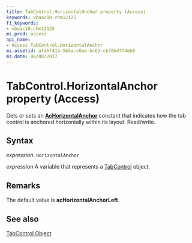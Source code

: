```yaml
---
title: TabControl.HorizontalAnchor property (Access)
keywords: vbaac10.chm12125
f1_keywords:
- vbaac10.chm12125
ms.prod: access
api_name:
- Access.TabControl.HorizontalAnchor
ms.assetid: af46f414-5b5a-c0ae-bc63-cb78bd7f4eb6
ms.date: 06/08/2017
---
```



# TabControl.HorizontalAnchor property (Access)

Gets or sets an  **[AcHorizontalAnchor](Access.AcHorizontalAnchor.md)** constant that indicates how the tab control is anchored horizontally within its layout. Read/write.


## Syntax

_expression_. `HorizontalAnchor`

_expression_ A variable that represents a [TabControl](Access.TabControl.md) object.


## Remarks

The default value is  **acHorizontalAnchorLeft**.


## See also


[TabControl Object](Access.TabControl.md)

